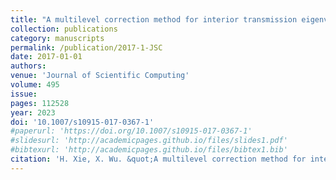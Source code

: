 ```yaml
---
title: "A multilevel correction method for interior transmission eigenvalue problem"
collection: publications
category: manuscripts
permalink: /publication/2017-1-JSC
date: 2017-01-01
authors: 
venue: 'Journal of Scientific Computing'
volume: 495
issue:
pages: 112528
year: 2023
doi: '10.1007/s10915-017-0367-1'
#paperurl: 'https://doi.org/10.1007/s10915-017-0367-1'
#slidesurl: 'http://academicpages.github.io/files/slides1.pdf'
#bibtexurl: 'http://academicpages.github.io/files/bibtex1.bib'
citation: 'H. Xie, X. Wu. &quot;A multilevel correction method for interior transmission eigenvalue problem.&quot; <i>Journal of Scientific Computing</i>. 72(2), 586-604, 2017. https://doi.org/10.1007/s10915-017-0367-1'
---
```




